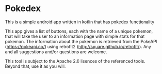 # Pokedex
This is a simple android app written in kotlin that has pokedex functionality

This app gives a list of buttons, each with the name of a unique pokemon, that will take the user to an information page with simple stats for that pokemon. The information about the pokemon is retrieved from the PokeAPI (https://pokeapi.co/) using retrofit2 (http://square.github.io/retrofit/). Any and all suggestions and/or questions are welcome.

This tool is subject to the Apache 2.0 lisences of the referenced tools. Beyond that, use it as you will.
